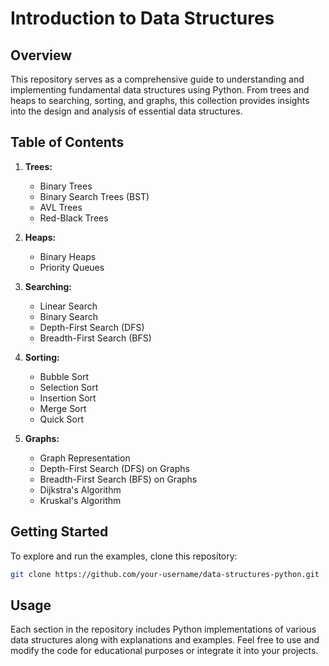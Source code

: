 # Introduction to Data Structures

## Overview
This repository serves as a comprehensive guide to understanding and implementing fundamental data structures using Python. From trees and heaps to searching, sorting, and graphs, this collection provides insights into the design and analysis of essential data structures.

## Table of Contents
1. **Trees:**
   - Binary Trees
   - Binary Search Trees (BST)
   - AVL Trees
   - Red-Black Trees

2. **Heaps:**
   - Binary Heaps
   - Priority Queues

3. **Searching:**
   - Linear Search
   - Binary Search
   - Depth-First Search (DFS)
   - Breadth-First Search (BFS)

4. **Sorting:**
   - Bubble Sort
   - Selection Sort
   - Insertion Sort
   - Merge Sort
   - Quick Sort

5. **Graphs:**
   - Graph Representation
   - Depth-First Search (DFS) on Graphs
   - Breadth-First Search (BFS) on Graphs
   - Dijkstra's Algorithm
   - Kruskal's Algorithm

## Getting Started
To explore and run the examples, clone this repository:

```bash
git clone https://github.com/your-username/data-structures-python.git
```

## Usage
Each section in the repository includes Python implementations of various data structures along with explanations and examples. Feel free to use and modify the code for educational purposes or integrate it into your projects.
